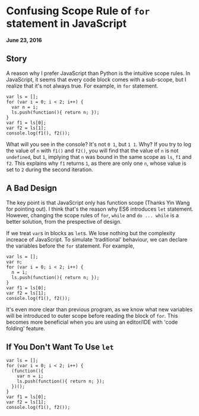 # Confusing Scope Rule of `for` statement in JavaScript
**June 23, 2016**

## Story
A reason why I prefer JavaScript than Python is the intuitive scope rules. In JavaScript, it seems that every code block comes with a sub-scope, but I realize that it's not always true. For example, in `for` statement.

    var ls = [];
    for (var i = 0; i < 2; i++) {
      var n = i;
      ls.push(function(){ return n; });
    }
    var f1 = ls[0];
    var f2 = ls[1];
    console.log(f1(), f2());

What will you see in the console? It's not `0 1`, but `1 1`. Why? If you try to log the value of `n` with `f1()` and `f2()`, you will find that the value of `n` is not `undefined`, but `1`, implying that `n` was bound in the same scope as `ls`, `f1` and `f2`. This explains why `f1` returns `1`, as there are only one `n`, whose value is set to `2` during the second iteration.

## A Bad Design
The key point is that JavaScript only has function scope (Thanks Yin Wang for pointing out). I think that's the reason why ES6 introduces `let` statement. However, changing the scope rules of `for`, `while` and `do ... while` is a better solution, from the prespective of design.

If we treat `var`s in blocks as `let`s. We lose nothing but the complexity increace of JavaScript. To simulate 'traditional' behaviour, we can declare the variables before the `for` statement. For example,

    var ls = [];
    var n;
    for (var i = 0; i < 2; i++) {
      n = i;
      ls.push(function(){ return n; });
    }
    var f1 = ls[0];
    var f2 = ls[1];
    console.log(f1(), f2());

It's even more clear than previous program, as we know what new variables will be introduced to outer scope before reading the block of `for`. This becomes more beneficial when you are using an editor/IDE with 'code folding' feature.

## If You Don't Want To Use `let`

    var ls = [];
    for (var i = 0; i < 2; i++) {
      (function(){
        var n = i;
        ls.push(function(){ return n; });
      })();
    }
    var f1 = ls[0];
    var f2 = ls[1];
    console.log(f1(), f2());
